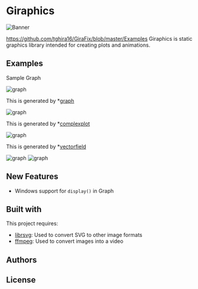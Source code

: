 # Giraphics
![Banner](https://github.com/tghira16/GiraFix/blob/master/res/banner.svg?raw=true)


https://github.com/tghira16/GiraFix/blob/master/Examples
Giraphics is static graphics library intended for creating plots and animations.

## Examples
Sample Graph 

![graph](https://github.com/tghira16/GiraFix/blob/master/Examples/example_graph.svg?raw=true)

This is generated by *[graph]


![graph](https://github.com/tghira16/GiraFix/master/blob/Examples/example_graph.svg?raw=true)

This is generated by *[complexplot]


![graph](https://github.com/tghira16/GiraFix/blob/master/Examples/VectorField.svg?raw=true)

This is generated by *[vectorfield]

![graph](https://github.com/tghira16/GiraFix/blob/master/Taylor/TaylorSeriesSine.gif)
![graph](https://github.com/tghira16/GiraFix/blob/master/res/DoublePendulum.gif)




## New Features
* Windows support for  `display()` in Graph

## Built with

This project requires:
* [librsvg]: Used to convert SVG to other image formats
* [ffmpeg]: Used to convert images into a video 



## Authors


[ffmpeg]: <https://ffmpeg.org/>
[librsvg]: <https://github.com/GNOME/librsvg>
[graph]: <https://github.com/tghira16/GiraFix/blob/master/Examples/graph_example.py>
[complexplot]: <https://github.com/tghira16/GiraFix/blob/master/Examples/Complex_Function_Example.py>
[vectorfield]: <https://github.com/tghira16/GiraFix/blob/master/Examples/Vector_field_example.py>


## License
